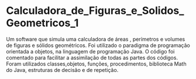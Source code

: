 # Calculadora_de_Figuras_e_Solidos_Geometricos_1
Um software que simula uma calculadora de  áreas , perímetros e volumes de figuras e sólidos geométricos. 
Foi utilizado o paradigma de programação orientada a objetos, na linguagem de programação Java. 
O código foi comentado para facilitar a assimilação de todas as partes dos códigos.
Foram utilizados classes,objetos, funções, procedimentos, biblioteca Math do Java, estruturas de decisão e de repetição.
